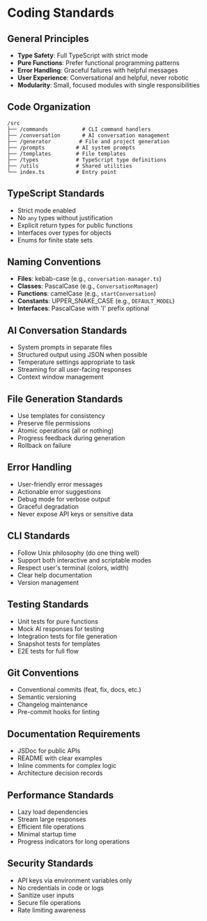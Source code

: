 # Coding Standards

## General Principles
- **Type Safety**: Full TypeScript with strict mode
- **Pure Functions**: Prefer functional programming patterns
- **Error Handling**: Graceful failures with helpful messages
- **User Experience**: Conversational and helpful, never robotic
- **Modularity**: Small, focused modules with single responsibilities

## Code Organization
```
/src
├── /commands           # CLI command handlers
├── /conversation       # AI conversation management
├── /generator         # File and project generation
├── /prompts          # AI system prompts
├── /templates        # File templates
├── /types            # TypeScript type definitions
├── /utils            # Shared utilities
└── index.ts          # Entry point
```

## TypeScript Standards
- Strict mode enabled
- No `any` types without justification
- Explicit return types for public functions
- Interfaces over types for objects
- Enums for finite state sets

## Naming Conventions
- **Files**: kebab-case (e.g., `conversation-manager.ts`)
- **Classes**: PascalCase (e.g., `ConversationManager`)
- **Functions**: camelCase (e.g., `startConversation`)
- **Constants**: UPPER_SNAKE_CASE (e.g., `DEFAULT_MODEL`)
- **Interfaces**: PascalCase with 'I' prefix optional

## AI Conversation Standards
- System prompts in separate files
- Structured output using JSON when possible
- Temperature settings appropriate to task
- Streaming for all user-facing responses
- Context window management

## File Generation Standards
- Use templates for consistency
- Preserve file permissions
- Atomic operations (all or nothing)
- Progress feedback during generation
- Rollback on failure

## Error Handling
- User-friendly error messages
- Actionable error suggestions
- Debug mode for verbose output
- Graceful degradation
- Never expose API keys or sensitive data

## CLI Standards
- Follow Unix philosophy (do one thing well)
- Support both interactive and scriptable modes
- Respect user's terminal (colors, width)
- Clear help documentation
- Version management

## Testing Standards
- Unit tests for pure functions
- Mock AI responses for testing
- Integration tests for file generation
- Snapshot tests for templates
- E2E tests for full flow

## Git Conventions
- Conventional commits (feat, fix, docs, etc.)
- Semantic versioning
- Changelog maintenance
- Pre-commit hooks for linting

## Documentation Requirements
- JSDoc for public APIs
- README with clear examples
- Inline comments for complex logic
- Architecture decision records

## Performance Standards
- Lazy load dependencies
- Stream large responses
- Efficient file operations
- Minimal startup time
- Progress indicators for long operations

## Security Standards
- API keys via environment variables only
- No credentials in code or logs
- Sanitize user inputs
- Secure file operations
- Rate limiting awareness